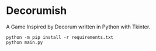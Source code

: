 # **Decorumish**
A Game Inspired by Decorum written in Python with Tkinter.
```
python -m pip install -r requirements.txt 
python main.py
```
